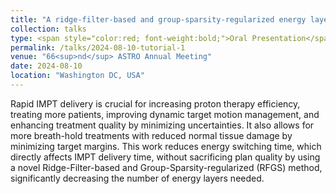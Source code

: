 ```yaml
---
title: "A ridge-filter-based and group-sparsity-regularized energy layer reduction method for IMPT"
collection: talks
type: <span style="color:red; font-weight:bold;">Oral Presentation</span>
permalink: /talks/2024-08-10-tutorial-1
venue: "66<sup>nd</sup> ASTRO Annual Meeting"
date: 2024-08-10
location: "Washington DC, USA"
---
```


Rapid IMPT delivery is crucial for increasing proton therapy efficiency, treating more patients, improving dynamic target motion management, and enhancing treatment quality by minimizing uncertainties. It also allows for more breath-hold treatments with reduced normal tissue damage by minimizing target margins. This work reduces energy switching time, which directly affects IMPT delivery time, without sacrificing plan quality by using a novel Ridge-Filter-based and Group-Sparsity-regularized (RFGS) method, significantly decreasing the number of energy layers needed.
